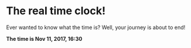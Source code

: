 # The real time clock!

Ever wanted to know what the time is? Well, your journey is about to end!

**The time is Nov 11, 2017, 16:30**